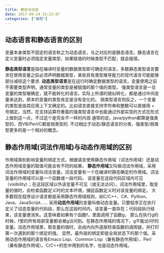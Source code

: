 ```yaml
---
title: 静态与动态
date: 2017-09-24 15:23:07
categories: ["编程"]
---
```


## 动态语言和静态语言的区别
变量本身类型不固定的语言称之为动态语言，与之对应的是静态语言。静态语言在定义变量时必须指定变量类型，如果赋值的时候类型不匹配，就会报错。
<!-- more -->

**静态类型语言**是指在编译时变量的数据类型即可确定的语言，多数静态类型语言要求在使用变量之前必须声明数据类型，某些具有类型推导能力的现代语言可能能够部分减轻这个要求.
**动态类型语言**是在运行时确定数据类型的语言。变量使用之前不需要类型声明，通常变量的类型是被赋值的那个值的类型。
强类型语言是一旦变量的类型被确定，就不能转化的语言。实际上所谓的貌似转化，都是通过中间变量来达到，原本的变量的类型肯定是没有变化的。
弱类型语言则反之，一个变量的类型是由其应用上下文确定的。比如语言直接支持字符串和整数可以直接用 + 号搞定。当然，在支持运算符重载的强类型语言中也能通过外部实现的方式在形式上做到这一点，不过这个是完全不一样的内涵
通常的说，java/python都算是强类型的，而VB/Perl/C都是弱类型的.
不过相比于动态/静态语言的分类，强类型/弱类型更多的是一个相对的概念。

## 静态作用域(词法作用域)与动态作用域的区别

作用域类别影响变量的绑定方式，根据语言使用静态作用域（词法作用域）还是动态作用域变量的取值可能会有不同的结果。
**静态作用域**又叫做词法作用域，采用词法作用域的变量叫词法变量。词法变量有一个在编译时静态确定的作用域。词法变量的作用域可以是一个函数或一段代码，
该变量在这段代码区域内可见（visibility）；在这段区域以外该变量不可见（或无法访问）。词法作用域里，取变量的值时，会检查函数定义时的文本环境，捕捉函数定义时对该变量的绑定。
大多数现在程序设计语言都是采用静态作用域规则，如C/C++、C#、Python、Java、JavaScript……
采用**动态作用域**的变量叫做动态变量。只要程序正在执行定义了动态变量的代码段，那么在这段时间内，该变量一直存在；代码段执行结束，该变量便消失。这意味着如果有个函数f，里面调用了函数g，
那么在执行g的时候，f里的所有局部变量都会被g访问到。在静态作用域的情况下，g不能访问f的变量。动态作用域里，取变量的值时，会由内向外逐层检查函数的调用链，并打印第一次遇到的那个绑定的值。
显然，最外层的绑定即是全局状态下的那个值。采用动态作用域的语言有Emacs Lisp、Common Lisp（兼有静态作用域）、Perl（兼有静态作用域）。C/C++的宏中用到的名字，也是动态作用域。
